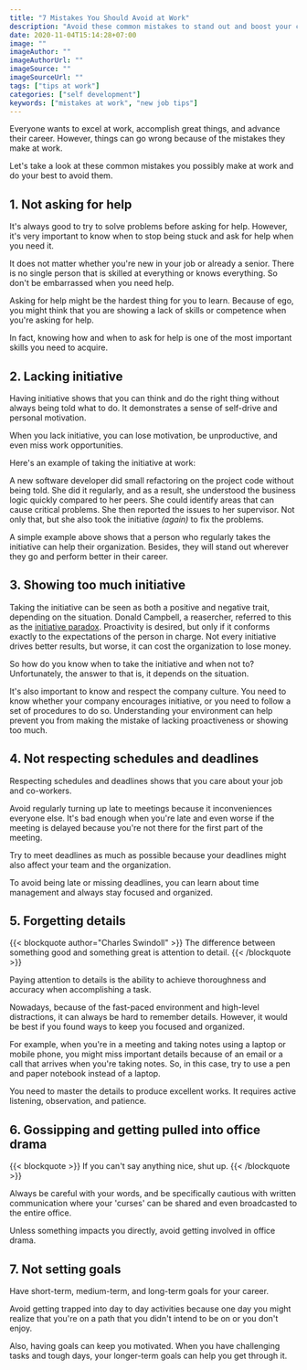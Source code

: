 ```yaml
---
title: "7 Mistakes You Should Avoid at Work"
description: "Avoid these common mistakes to stand out and boost your career at work."
date: 2020-11-04T15:14:28+07:00
image: ""
imageAuthor: ""
imageAuthorUrl: ""
imageSource: ""
imageSourceUrl: ""
tags: ["tips at work"]
categories: ["self development"]
keywords: ["mistakes at work", "new job tips"]
---
```


Everyone wants to excel at work, accomplish great things, and advance their career. 
However, things can go wrong because of the mistakes they make at work. 

Let's take a look at these common mistakes you possibly make at work and do your best to avoid them.

## 1. Not asking for help

It's always good to try to solve problems before asking for help. 
However, it's very important to know when to stop being stuck and ask for help when you need it.

It does not matter whether you're new in your job or already a senior. 
There is no single person that is skilled at everything or knows everything. So don't be embarrassed when you need help.

Asking for help might be the hardest thing for you to learn. 
Because of ego, you might think that you are showing a lack of skills or competence when you're asking for help. 

In fact, knowing how and when to ask for help is one of the most important skills you need to acquire.

## 2. Lacking initiative

Having initiative shows that you can think and do the right thing without always being told what to do.
It demonstrates a sense of self-drive and personal motivation.

When you lack initiative, you can lose motivation, be unproductive, and even miss work opportunities.

Here's an example of taking the initiative at work:

A new software developer did small refactoring on the project code without being told.
She did it regularly, and as a result, she understood the business logic quickly compared to her peers.
She could identify areas that can cause critical problems. She then reported the issues to her supervisor.
Not only that, but she also took the initiative _(again)_ to fix the problems.

A simple example above shows that a person who regularly takes the initiative can help their organization. 
Besides, they will stand out wherever they go and perform better in their career.

## 3. Showing too much initiative

Taking the initiative can be seen as both a positive and negative trait, depending on the situation.
Donald Campbell, a reasercher, referred to this as the [initiative paradox](https://journals.aom.org/doi/abs/10.5465/ame.2000.4468066).
Proactivity is desired, but only if it conforms exactly to the expectations of the person in charge. 
Not every initiative drives better results, but worse, it can cost the organization to lose money.

So how do you know when to take the initiative and when not to? 
Unfortunately, the answer to that is, it depends on the situation.

It's also important to know and respect the company culture. 
You need to know whether your company encourages initiative, or you need to follow a set of procedures to do so.
Understanding your environment can help prevent you from making the mistake of lacking proactiveness or showing too much.

## 4. Not respecting schedules and deadlines

Respecting schedules and deadlines shows that you care about your job and co-workers. 

Avoid regularly turning up late to meetings because it inconveniences everyone else. 
It's bad enough when you're late and even worse if the meeting is delayed because you're not there for the first part of the meeting.

Try to meet deadlines as much as possible because your deadlines might also affect your team and the organization.

To avoid being late or missing deadlines, you can learn about time management and always stay focused and organized.

## 5. Forgetting details

{{< blockquote author="Charles Swindoll" >}}
The difference between something good and something great is attention to detail.
{{< /blockquote >}}

Paying attention to details is the ability to achieve thoroughness and accuracy when accomplishing a task.

Nowadays, because of the fast-paced environment and high-level distractions, it can always be hard to remember details.
However, it would be best if you found ways to keep you focused and organized.

For example, when you're in a meeting and taking notes using a laptop or mobile phone, you might miss important details because of an email or a call that arrives when you're taking notes.
So, in this case, try to use a pen and paper notebook instead of a laptop.

You need to master the details to produce excellent works. It requires active listening, observation, and patience.

## 6. Gossipping and getting pulled into office drama

{{< blockquote >}}
If you can't say anything nice, shut up.
{{< /blockquote >}}

Always be careful with your words, and be specifically cautious with written communication where your 'curses' can be shared and even broadcasted to the entire office.

Unless something impacts you directly, avoid getting involved in office drama.

## 7. Not setting goals

Have short-term, medium-term, and long-term goals for your career. 

Avoid getting trapped into day to day activities because one day you might realize that you're on a path that you didn't intend to be on or you don't enjoy.

Also, having goals can keep you motivated. When you have challenging tasks and tough days, your longer-term goals can help you get through it.

